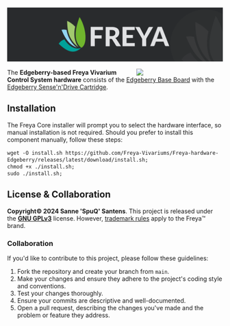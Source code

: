 ![Edgeberry banner](https://raw.githubusercontent.com/Freya-Vivariums/.github/main/documentation/Freya_banner.png)

<img src="documentation/legacy_hardware.png" align="right" width="40%"/>

The **Edgeberry-based Freya Vivarium Control System hardware** consists of the [Edgeberry Base Board](https://github.com/Edgeberry/Edgeberry-hardware) with the [Edgeberry Sense'n'Drive Cartridge](https://github.com/Edgeberry/Edgeberry_SenseAndDrive_Cartridge).

## Installation
The Freya Core installer will prompt you to select the hardware interface, so manual installation is not required. Should you prefer to install this component manually, follow these steps:
```
wget -O install.sh https://github.com/Freya-Vivariums/Freya-hardware-Edgeberry/releases/latest/download/install.sh;
chmod +x ./install.sh;
sudo ./install.sh;
```

## License & Collaboration
**Copyright© 2024 Sanne 'SpuQ' Santens**. This project is released under the [**GNU GPLv3**](https://www.gnu.org/licenses/gpl-3.0.en.html) license. However, [trademark rules](https://github.com/Freya-Vivariums/.github/blob/main/brand/Freya_Trademark_Rules_and_Guidelines.md) apply to the Freya™ brand.

### Collaboration

If you'd like to contribute to this project, please follow these guidelines:
1. Fork the repository and create your branch from `main`.
2. Make your changes and ensure they adhere to the project's coding style and conventions.
3. Test your changes thoroughly.
4. Ensure your commits are descriptive and well-documented.
5. Open a pull request, describing the changes you've made and the problem or feature they address.